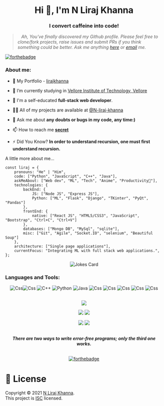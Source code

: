 <h1 align="center">Hi 👋, I'm N Liraj Khanna</h1>
<h3 align="center">I convert caffeine into code!</h3>


> &nbsp;&nbsp; *Ah, You've finally discovered my Github profile. Please feel free to clone/fork projects, raise issues and submit PRs if you think something could be better. Ask me anything [here](https://www.linkedin.com/in/n-lirajkhanna/) or [email](mailto:lirajkhanna2002@gmail.com) me.*

[![forthebadge](https://forthebadge.com/images/badges/contains-17-coffee-cups.svg)](https://forthebadge.com)

<h3 align="left">About me:</h3>

- 💼 My Portfolio - [lirajkhanna](https://lirajkhanna.vercel.app)

- 🔭 I’m currently studying in [Vellore Institute of Technology, Vellore](https://vit.ac.in/)

- 🌱 I'm a self-educated **full-stack web developer**.

- 👨‍💻 All of my projects are available at [@N-liraj-khanna](https://github.com/N-liraj-khanna?tab=repositories)

- 💬 Ask me about **any doubts or bugs in my code, any time:)**

- 📫 How to reach me **[secret](mailto:lirajkhanna2002@gmail.com)**

- ⚡ Did You Know?   **In order to understand recursion, one must first understand recursion.**

<p> A little more about me...</p>

```
const liraj = {
    pronouns: "He" | "Him",
    code: ["Python", "JavaScript", "C++", "Java"],
    askMeAbout: ["Web dev", "ML", "Tech", "Anime", "Productivity📁"],
    technologies: {
        backEnd: {
            JS: ["Node JS", "Express JS"],
            Python: ["ML", "Flask", "Django", "TKinter", "PyQt", "Pandas"]
        },
        frontEnd: {
            native: ["React JS", "HTML5/CSS3", "JavaScript", "Bootstrap", "Ctrl+C", "Ctrl+V"]
        },
        databases: ["Mongo DB", "MySql", "sqlite"],
        misc: ["Git", "Agile", "Socket.IO", "selenium", "Beautiful Soup"]
    },
    architecture: ["Single page applications"],
    currentFocus: "Integrating ML with full stack web applications.",
};

```

<div align="center">
<img src="https://readme-jokes.vercel.app/api?theme=dracula" alt="Jokes Card" />
</div>
<p align="center">
<h3 align="left">Languages and Tools:</h3>
<div align="center">
<img alt="Css" src="https://img.shields.io/badge/javascript-%23323330.svg?style=for-the-badge&logo=javascript&logoColor=%23F7DF1E"/><img alt="Css" src="https://img.shields.io/badge/node.js-6DA55F?style=for-the-badge&logo=node.js&logoColor=white"/>
<img alt="C++" src="https://img.shields.io/badge/c++%20-%2300599C.svg?&style=for-the-badge&logo=c%2B%2B&ogoColor=white"/>
   <img alt="Python" src="https://img.shields.io/badge/python%20-%2314354C.svg?&style=for-the-badge&logo=python&logoColor=white"/>
   <img alt="Java" src="https://img.shields.io/badge/java-%23ED8B00.svg?&style=for-the-badge&logo=java&logoColor=white"/>
   <img alt="Css" src="https://img.shields.io/badge/css3%20-%231572B6.svg?&style=for-the-badge&logo=css3&logoColor=white"/>
      <img alt="Css" src="https://img.shields.io/badge/html%20-%231572B6.svg?&style=for-the-badge&logo=html&logoColor=red"/>
    <img alt="Css" src="https://img.shields.io/badge/github%20-%231572B6.svg?&style=for-the-badge&logo=github&logoColor=blue"/>
       <img alt="Css" src="https://img.shields.io/badge/git%20-%231572B6.svg?&style=for-the-badge&logo=git&logoColor=green"/>
<img alt="Css" src="https://img.shields.io/badge/django-%23092E20.svg?style=for-the-badge&logo=django&logoColor=white"/>

</div>

<br/>

<div align="center">

![](http://github-profile-summary-cards.vercel.app/api/cards/profile-details?username=N-liraj-khanna&theme=nord_dark) 

![](http://github-profile-summary-cards.vercel.app/api/cards/repos-per-language?username=N-liraj-khanna&theme=nord_dark) ![](http://github-profile-summary-cards.vercel.app/api/cards/most-commit-language?username=N-liraj-khanna&theme=nord_dark)

![](http://github-profile-summary-cards.vercel.app/api/cards/stats?username=N-liraj-khanna&theme=nord_dark) ![](http://github-profile-summary-cards.vercel.app/api/cards/productive-time?username=N-liraj-khanna&theme=nord_dark&utcOffset=8)

</div>
</p>


<div align="center">
<br>
<strong><em>There are two ways to write error-free programs; only the third one works.</em></strong>
<br>
<br>

[![forthebadge](https://forthebadge.com/images/badges/powered-by-black-magic.svg)](https://forthebadge.com)

</div>

# 📝 License

Copyright © 2021 [N Liraj Khanna](https://github.com/N-liraj-khanna).<br />
This project is [ISC](https://github.com/N-liraj-khanna/Live-Crypto-CLI/blob/master/LICENSE) licensed.
